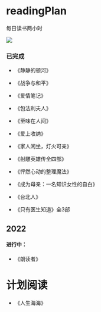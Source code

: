 # readingPlan
每日读书两小时

![](https://p3-juejin.byteimg.com/tos-cn-i-k3u1fbpfcp/96d36d1cb7ff463285b9cf9cf8e31e3b~tplv-k3u1fbpfcp-watermark.image)

### 已完成

- 《静静的顿河》 

- 《战争与和平》 

- 《爱情笔记》 

- 《包法利夫人》

- 《至味在人间》 

- 《爱上收纳》

- 《家人闲坐，灯火可亲》

- 《射雕英雄传全四部》

- 《怦然心动的整理魔法》

- 《成为母亲：一名知识女性的自白》

- 《台北人》

- 《只有医生知道》全3部


## 2022

#### 进行中： 

- 《朗读者》




# 计划阅读

- 《人生海海》



